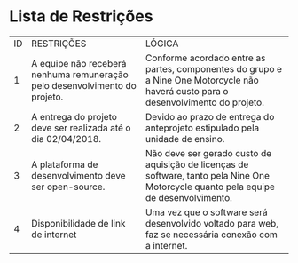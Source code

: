 # Lista de Restrições	

<table>
  <tr>
    <td>ID</td>
    <td>RESTRIÇÕES</td>
    <td>LÓGICA</td>
  </tr>
  <tr>
    <td>1</td>
    <td>A equipe não receberá nenhuma remuneração pelo desenvolvimento do projeto.</td>
    <td>Conforme acordado entre as partes, componentes do grupo e a Nine One Motorcycle não haverá custo para o desenvolvimento do projeto.</td>
  </tr>
  <tr>
    <td>2</td>
    <td>A entrega do projeto deve ser realizada até o dia 02/04/2018.</td>
    <td>Devido ao prazo de entrega do anteprojeto estipulado pela unidade de ensino.</td>
  </tr>
  <tr>
    <td>3</td>
    <td>A plataforma de desenvolvimento deve ser open-source.</td>
    <td>Não deve ser gerado custo de aquisição de licenças de software, tanto pela Nine One Motorcycle quanto pela equipe de desenvolvimento.</td>
  </tr>
  <tr>
    <td>4</td>
    <td>Disponibilidade de link de internet</td>
    <td>Uma vez que o software será desenvolvido voltado para web, faz se necessária conexão com a internet.</td>
  </tr>
</table>
